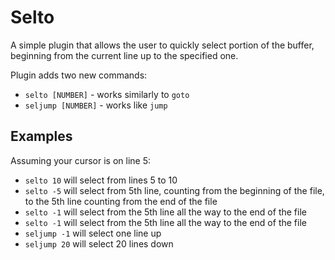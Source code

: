 # Selto

A simple plugin that allows the user to quickly select portion of the buffer,
beginning from the current line up to the specified one.

Plugin adds two new commands:

 - `selto [NUMBER]` - works similarly to `goto`
 - `seljump [NUMBER]` - works like `jump`

## Examples 

Assuming your cursor is on line 5:

 - `selto 10` will select from lines 5 to 10
 - `selto -5` will select from 5th line, counting from the beginning of the file,
    to the 5th line counting from the end of the file
 - `selto -1` will select from the 5th line all the way to the end of the file
 - `selto -1` will select from the 5th line all the way to the end of the file
 - `seljump -1` will select one line up
 - `seljump 20` will select 20 lines down